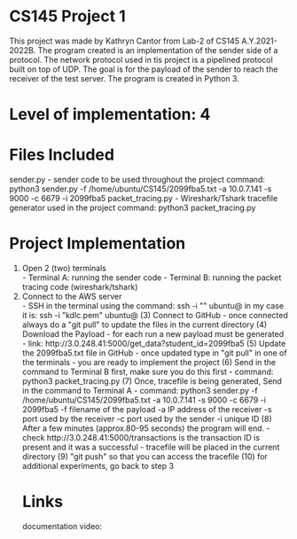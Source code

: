 # CS145 Project 1
This project was made by Kathryn Cantor from Lab-2 of CS145 A.Y.2021-2022B.
The program created is an implementation of the sender side of a protocol. The network protocol 
used in tis project is a pipelined protocol built on top of UDP. The goal is for the payload of
the sender to reach the receiver of the test server. The program is created in Python 3.


# Level of implementation: 4


# Files Included
  sender.py - sender code to be used throughout the project
    command: python3 sender.py -f /home/ubuntu/CS145/2099fba5.txt -a 10.0.7.141 -s 9000 -c 6679 -i 2099fba5 
  packet_tracing.py - Wireshark/Tshark tracefile generator used in the project
    command: python3 packet_tracing.py
  
  
# Project Implementation
<ol>
<li>Open 2 (two) terminals</li>
  - Terminal A: running the sender code
  - Terminal B: running the packet tracing code (wireshark/tshark)
<li>Connect to the AWS server</li>
  - SSH in the terminal using the command: ssh -i "<key>" ubuntu@<PUBLIC IP address>
    in my case it is: ssh -i "kdlc.pem" ubuntu@<PUBLIC IP address>
(3) Connect to GitHub
  - once connected always do a "git pull" to update the files in the current directory
(4) Download the Payload
  - for each run a new payload must be generated
  - link: http://3.0.248.41:5000/get_data?student_id=2099fba5
(5) Update the 2099fba5.txt file in GitHub
  - once updated type in "git pull" in one of the terminals
  - you are ready to implement the project
(6) Send in the command to Terminal B first, make sure you do this first
  - command: python3 packet_tracing.py
(7) Once, tracefile is being generated, Send in the command to Terminal A
  - command: python3 sender.py -f /home/ubuntu/CS145/2099fba5.txt -a 10.0.7.141 -s 9000 -c 6679 -i 2099fba5 
          -f    filename of the payload
          -a    IP address of the receiver
          -s    port used by the receiver
          -c    port used by the sender
          -i    unique ID
(8) After a few minutes (approx.80-95 seconds) the program will end.
  - check http://3.0.248.41:5000/transactions is the transaction ID is present and it was a successful
  - tracefile will be placed in the current directory
(9) "git push" so that you can access the tracefile
(10) for additional experiments, go back to step 3

  

# Links
  documentation video: 
